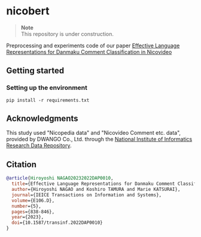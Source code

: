 # nicobert
> **Note**  
> This repository is under construction.

Preprocessing and experiments code of our paper [Effective Language Representations for Danmaku Comment Classification in Nicovideo](https://www.jstage.jst.go.jp/article/transinf/E106.D/5/E106.D_2022DAP0010/_article/-char/ja/)

## Getting started
### Setting up the environment
```
pip install -r requirements.txt
```

## Acknowledgments

This study used "Nicopedia data" and "Nicovideo Comment etc. data", provided by DWANGO Co., Ltd. through the [National Institute of Informatics Research Data Repository](https://www.nii.ac.jp/dsc/idr/).

## Citation

```bibtex
@article{Hiroyoshi NAGAO20232022DAP0010,
  title={Effective Language Representations for Danmaku Comment Classification in Nicovideo},
  author={Hiroyoshi NAGAO and Koshiro TAMURA and Marie KATSURAI},
  journal={IEICE Transactions on Information and Systems},
  volume={E106.D},
  number={5},
  pages={838-846},
  year={2023},
  doi={10.1587/transinf.2022DAP0010}
}
```
